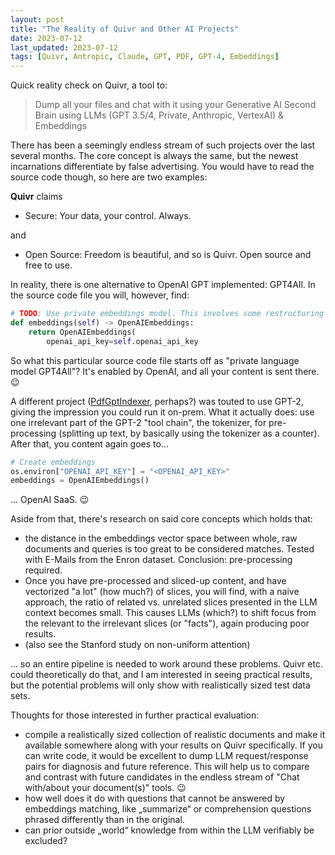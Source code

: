 ```yaml
---
layout: post
title: "The Reality of Quivr and Other AI Projects"
date: 2023-07-12
last_updated: 2023-07-12
tags: [Quivr, Antropic, Claude, GPT, PDF, GPT-4, Embeddings]
---
```


Quick reality check on Quivr, a tool to:
> Dump all your files and chat with it using your Generative AI Second Brain using LLMs (GPT 3.5/4, Private, Anthropic, VertexAI) & Embeddings

There has been a seemingly endless stream of such projects over the last several months. The core concept is always the same, but the newest incarnations differentiate by false advertising. You would have to read the source code though, so here are two examples:

**Quivr** claims

- Secure: Your data, your control. Always.

and

- Open Source: Freedom is beautiful, and so is Quivr. Open source and free to use.

In reality, there is one alternative to OpenAI GPT implemented: GPT4All. In the source code file you will, however, find:

```python
# TODO: Use private embeddings model. This involves some restructuring of how we store the embeddings.
def embeddings(self) -> OpenAIEmbeddings:
    return OpenAIEmbeddings(
        openai_api_key=self.openai_api_key
```

So what this particular source code file starts off as "private language model GPT4All"? It's enabled by OpenAI, and all your content is sent there. 😉

A different project ([PdfGptIndexer](https://github.com/raghavan/PdfGptIndexer), perhaps?) was touted to use GPT-2, giving the impression you could run it on-prem. What it actually does: use one irrelevant part of the GPT-2 "tool chain", the tokenizer, for pre-processing (splitting up text, by basically using the tokenizer as a counter). After that, you content again goes to...

```python
# Create embeddings 
os.environ["OPENAI_API_KEY"] = "<OPENAI_API_KEY>"
embeddings = OpenAIEmbeddings()
```

... OpenAI SaaS. 😉

Aside from that, there's research on said core concepts which holds that:

- the distance in the embeddings vector space between whole, raw documents and queries is too great to be considered matches. Tested with E-Mails from the Enron dataset. Conclusion: pre-processing required.
- Once you have pre-processed and sliced-up content, and have vectorized "a lot" (how much?) of slices, you will find, with a naive approach, the ratio of related vs. unrelated slices presented in the LLM context becomes small. This causes LLMs (which?) to shift focus from the relevant to the irrelevant slices (or "facts"), again producing poor results.
- (also see the Stanford study on non-uniform attention)

... so an entire pipeline is needed to work around these problems. Quivr etc. could theoretically do that, and I am interested in seeing practical results, but the potential problems will only show with realistically sized test data sets.

Thoughts for those interested in further practical evaluation:
- compile a realistically sized collection of realistic documents and make it available somewhere along with your results on Quivr specifically. If you can write code, it would be excellent to dump LLM request/response pairs for diagnosis and future reference. This will help us to compare and contrast with future candidates in the endless stream of "Chat with/about your document(s)" tools. 😉
- how well does it do with questions that cannot be answered by embeddings matching, like „summarize“ or comprehension questions phrased differently than in the original.
- can prior outside „world“ knowledge from within the LLM verifiably be excluded?